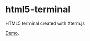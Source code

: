# html5-terminal
HTML5 terminal created with Xterm.js

<a href="https://ruochenj001.github.io/html5-terminal/">Demo</a>.
